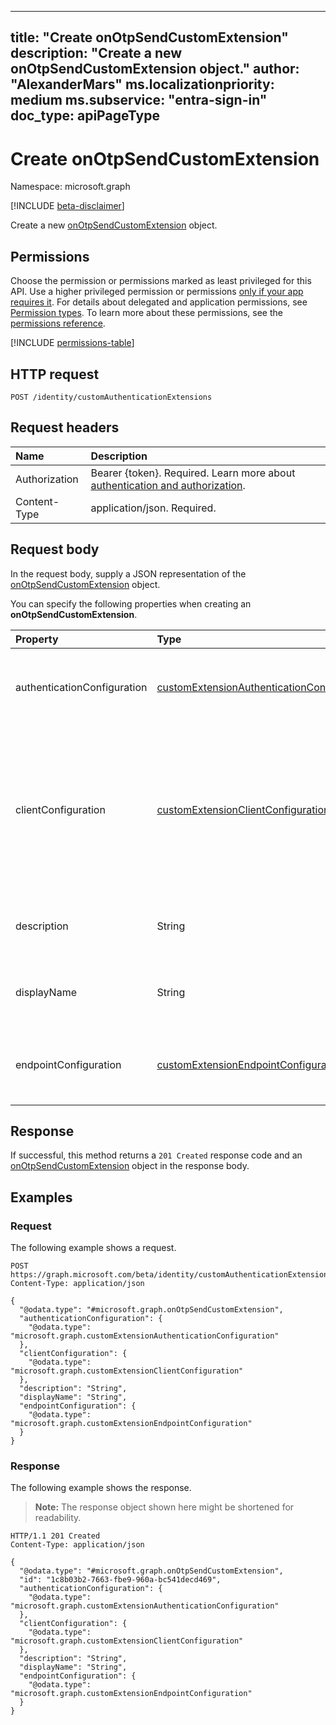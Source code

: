  ---
title: "Create onOtpSendCustomExtension"
description: "Create a new onOtpSendCustomExtension object."
author: "AlexanderMars"
ms.localizationpriority: medium
ms.subservice: "entra-sign-in"
doc_type: apiPageType
---

# Create onOtpSendCustomExtension

Namespace: microsoft.graph

[!INCLUDE [beta-disclaimer](../../includes/beta-disclaimer.md)]

Create a new [onOtpSendCustomExtension](../resources/onotpsendcustomextension.md) object.

## Permissions

Choose the permission or permissions marked as least privileged for this API. Use a higher privileged permission or permissions [only if your app requires it](/graph/permissions-overview#best-practices-for-using-microsoft-graph-permissions). For details about delegated and application permissions, see [Permission types](/graph/permissions-overview#permission-types). To learn more about these permissions, see the [permissions reference](/graph/permissions-reference).

<!-- {
  "blockType": "permissions",
  "name": "onotpsendcustomextensionhandler-post-customextension-permissions"
}
-->
[!INCLUDE [permissions-table](../includes/permissions/onotpsendcustomextensionhandler-post-customextension-permissions.md)]

## HTTP request

<!-- {
  "blockType": "ignored"
}
-->
``` http
POST /identity/customAuthenticationExtensions
```

## Request headers

|Name|Description|
|:---|:---|
|Authorization|Bearer {token}. Required. Learn more about [authentication and authorization](/graph/auth/auth-concepts).|
|Content-Type|application/json. Required.|

## Request body

In the request body, supply a JSON representation of the [onOtpSendCustomExtension](../resources/onotpsendcustomextension.md) object.

You can specify the following properties when creating an **onOtpSendCustomExtension**.

|Property|Type|Description|
|:---|:---|:---|
|authenticationConfiguration|[customExtensionAuthenticationConfiguration](../resources/customextensionauthenticationconfiguration.md)|The authentication configuration for this custom extension. Inherited from [customCalloutExtension](../resources/customcalloutextension.md). Optional.|
|clientConfiguration|[customExtensionClientConfiguration](../resources/customextensionclientconfiguration.md)|The connection settings that define how long Microsoft Entra ID can wait for a response from an external app. After this time elapses, Microsoft Entra ID shuts down the connection when trying to trigger the external app. Inherited from [customCalloutExtension](../resources/customcalloutextension.md). Optional.|
|description|String|The description for the custom extension. Inherited from [customCalloutExtension](../resources/customcalloutextension.md). Optional.|
|displayName|String|The display name for the custom extension. Inherited from [customCalloutExtension](../resources/customcalloutextension.md). Optional.|
|endpointConfiguration|[customExtensionEndpointConfiguration](../resources/customextensionendpointconfiguration.md)|The configuration for the API endpoint that the custom extension calls. Inherited from [customCalloutExtension](../resources/customcalloutextension.md). Optional.|



## Response

If successful, this method returns a `201 Created` response code and an [onOtpSendCustomExtension](../resources/onotpsendcustomextension.md) object in the response body.

## Examples

### Request

The following example shows a request.
<!-- {
  "blockType": "request",
  "name": "create_onotpsendcustomextension_from_"
}
-->
``` http
POST https://graph.microsoft.com/beta/identity/customAuthenticationExtensions
Content-Type: application/json

{
  "@odata.type": "#microsoft.graph.onOtpSendCustomExtension",
  "authenticationConfiguration": {
    "@odata.type": "microsoft.graph.customExtensionAuthenticationConfiguration"
  },
  "clientConfiguration": {
    "@odata.type": "microsoft.graph.customExtensionClientConfiguration"
  },
  "description": "String",
  "displayName": "String",
  "endpointConfiguration": {
    "@odata.type": "microsoft.graph.customExtensionEndpointConfiguration"
  }
}
```


### Response

The following example shows the response.
>**Note:** The response object shown here might be shortened for readability.
<!-- {
  "blockType": "response",
  "truncated": true,
  "@odata.type": "microsoft.graph.onOtpSendCustomExtension"
}
-->
``` http
HTTP/1.1 201 Created
Content-Type: application/json

{
  "@odata.type": "#microsoft.graph.onOtpSendCustomExtension",
  "id": "1c8b03b2-7663-fbe9-960a-bc541decd469",
  "authenticationConfiguration": {
    "@odata.type": "microsoft.graph.customExtensionAuthenticationConfiguration"
  },
  "clientConfiguration": {
    "@odata.type": "microsoft.graph.customExtensionClientConfiguration"
  },
  "description": "String",
  "displayName": "String",
  "endpointConfiguration": {
    "@odata.type": "microsoft.graph.customExtensionEndpointConfiguration"
  }
}
```


